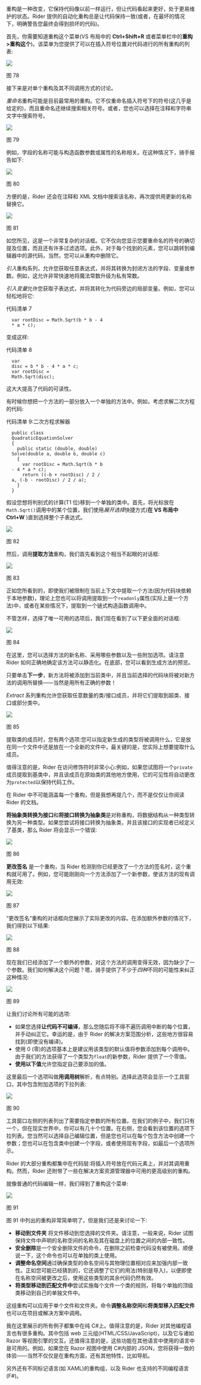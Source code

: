 重构是一种改变，它保持代码像以前一样运行，但让代码看起来更好，处于更易维护的状态。Rider 提供的自动化重构总是让代码保持一致(或者，在最坏的情况下，明确警告您最终会得到损坏的代码)。

首先，你需要知道重构这个菜单(VS 布局中的 **Ctrl+Shift+R** 或者菜单栏中的**重构>重构这个**)。该菜单为您提供了可以在插入符号位置对代码进行的所有重构的列表:

![](img/image083.jpg)

图 78

接下来是对单个重构及其不同调用方式的讨论。

*重命名*重构可能是目前最常用的重构。它不仅重命名插入符号下的符号(这几乎是给定的)，而且重命名还继续搜索相关符号。或者，您也可以选择在注释和字符串文字中搜索符号。

![](img/image084.jpg)

图 79

例如，字段的名称可能与构造函数参数或属性的名称相关。在这种情况下，骑手报告如下:

![](img/image085.jpg)

图 80

方便的是，Rider 还会在注释和 XML 文档中搜索该名称，再次提供用更新的名称替换它。

![](img/image086.jpg)

图 81

如您所见，这是一个非常复杂的对话框。它不仅向您显示您要重命名的符号的确切提及位置，而且还有许多过滤选项。此外，对于每个找到的元素，您可以跳转到编辑器中的源代码，当然，您可以从重构中删除它。

*引入*重构系列，允许您获取任意表达式，并将其转换为封闭方法的字段、变量或参数。例如，这允许非常快速地将魔法常数升级为私有常数。

*引入变量*允许您获取子表达式，并将其转化为代码旁边的局部变量。例如，您可以轻松地将它:

代码清单 7

```
  var rootDisc = Math.Sqrt(b * b - 4
  * a * c);

```

变成这样:

代码清单 8

```
  var
  disc = b * b - 4 * a * c;
  var rootDisc =
  Math.Sqrt(disc);

```

这大大提高了代码的可读性。

有时候你想把一个方法的一部分放入一个单独的方法中。例如，考虑求解二次方程的代码:

代码清单 9:二次方程求解器

```
  public class
  QuadraticEquationSolver
  {
    public static (double, double)
  Solve(double a, double b, double c)
    {
      var rootDisc = Math.Sqrt(b * b
  - 4 * a * c);
      return ((-b + rootDisc) / 2 /
  a, (-b - rootDisc) / 2 / a);
    }
  }

```

假设您想将判别式的计算(T1 位)移到一个单独的类中。首先，将光标放在`Math.Sqrt()`调用中的某个位置，我们使用*展开选择*快捷方式(**在 VS 布局中 Ctrl+W** )直到选择整个子表达式。

![](img/image088.jpg)

图 82

然后，调用**提取方法**重构，我们首先看到这个相当不起眼的对话框:

![](img/image089.jpg)

图 83

正如您所看到的，即使我们被限制在当前上下文中提取一个方法(因为代码块依赖于本地参数)，理论上您也可以将调用提取到一个`readonly`属性(实际上是一个方法)中，或者在某些情况下，提取到一个链式构造函数调用中。

不管怎样，选择了唯一可用的选项后，我们现在看到了以下更全面的对话框:

![](img/image090.jpg)

图 84

在这里，您可以选择方法的新名称、采用哪些参数以及一些附加选项。请注意 Rider 如何正确地确定该方法可以静态化。在底部，您可以看到生成方法的预览。

只要单击**下一步**，新方法将被添加到当前类中，并且当前选择的代码块将被对新方法的调用所替换——当然是用所有正确的参数！

*Extract* 系列重构允许您获取任意数量的类/接口成员，并将它们提取到超类、接口或部分类中。

![](img/image091.jpg)

图 85

提取类的成员时，您有两个选项:您可以指定新生成的类型将被调用什么，它是放在同一个文件中还是放在一个全新的文件中，最关键的是，您实际上想要提取什么成员。

值得注意的是，Rider 在访问修饰符时非常小心:例如，如果您试图将一个`private`成员提取到基类中，并且该成员在原始类的其他地方使用，它的可见性将自动更改为`protected`以保持代码工作。

在 Rider 中不可能涵盖每一个重构，但是我想再提几个，而不是仅仅让你阅读 Rider 的文档。

**将抽象类转换为接口**和**将接口转换为抽象类**是对称重构，将数据结构从一种类型转换为另一种类型。如果您尝试将接口转换为抽象类，并且该接口的实现者已经定义了基类，那么 Rider 将会显示一个错误:

![](img/image092.jpg)

图 86

**更改签名** 是一个重构，当 Rider 检测到你已经更改了一个方法的签名时，这个重构就可用了。例如，您可能刚刚向一个方法添加了一个新参数，使该方法的现有调用无效:

![](img/image093.jpg)

图 87

“更改签名”重构的对话框向您展示了实际更改的内容。在添加额外参数的情况下，我们得到以下结果:

![](img/image094.jpg)

图 88

现在我们已经添加了一个额外的参数，对这个方法的调用变得无效，因为缺少了一个参数。我们如何解决这个问题？嗯，骑手提供了不少于*四种*不同的可能性来纠正这种情况:

![](img/image095.jpg)

图 89

让我们讨论所有可能的选项:

*   如果您选择**让代码不可编译**，那么您随后将不得不遍历调用中断的每个位置，并手动纠正它。幸运的是，由于 Rider 的解决方案范围分析，这些地方很容易找到(即使没有编译)。
*   使用 0 (零)的选项基本上是建议用该类型的默认值将参数添加到每个调用中。由于我们的方法获得了一个类型为`float`的新参数，Rider 提供了一个零值。
*   **使用以下值**允许您指定自己要添加的值。

这里最后一个选项叫做**用调用树**解析，有点特别。选择此选项会显示一个工具窗口，其中包含附加选项的下拉列表:

![](img/image096.jpg)

图 90

工具窗口左侧的列表列出了需要指定参数的所有位置。在我们的例子中，我们只有一个，但在现实世界中，你可以有几十个位置。在右侧，您会看到该位置的选项下拉列表。您当然可以选择自己编辑位置，但是您也可以在每个包含方法中创建一个参数；您也可以在包含类中创建一个字段，或者使用现有字段，如最后一个选项所示。

Rider 的大部分重构都集中在代码层:将插入符号放在代码元素上，并对其调用重构。然而，Rider 还附带了一些在解决方案资源管理器中可用的更高级别的重构。

就像普通的代码编辑一样，我们得到了重构这个菜单:

![](img/image097.jpg)

图 91

图 91 中列出的重构非常简单明了，但是我们还是来讨论一下:

*   **移动到文件夹** 将文件移动到您选择的文件夹。请注意，一般来说，Rider 试图保持文件中声明的名称空间的名称及其在磁盘上的位置之间的内部一致性。
*   **安全删除**是一个安全删除文件的命令，在删除之前检查代码没有被使用。顺便说一下，这个命令也可以在单独的类上使用。
*   **调整命名空间**通过确保类型的命名空间与其物理位置相对应来加强内部一致性。正如您可能已经猜到的，它还调整了它们的用法(特别是导入)，以便即使在名称空间被更改之后，使用这些类型的其余代码仍然有效。
*   **将类型移动到匹配文件中**尝试实施每个文件一个类的规则，将每个单独的顶级类移动到自己的单独文件中。

这组重构可以应用于单个文件和文件夹。命令**调整名称空间**和**将类型移入匹配文件**也可以在项目或解决方案中调用。

我在这里展示的所有例子都集中在纯 C#上。值得注意的是，Rider 对其他编程语言也有很多重构。其中包括 web 三元组(HTML/CSS/JavaScript)，以及它与诸如 Razor 等视图引擎的交互。还值得注意的是，这些功能在其他语言中使用的语言中是可用的。例如，如果您在 Razor 视图中使用 C#内部的 JSON，您将获得一致的体验——当然不仅仅是在重构方面，还有其他特性，比如导航。

另外还有不同标记语言(如 XAML)的重构组，以及 Rider 也支持的不同编程语言(F#)。